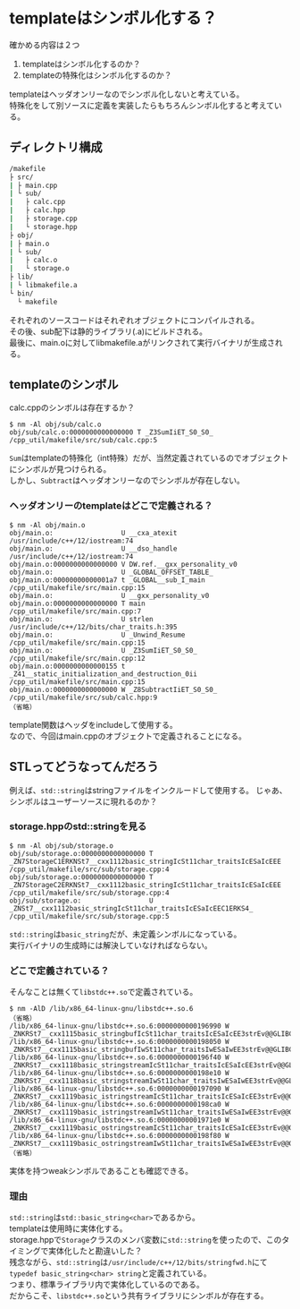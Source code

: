 # templateはシンボル化する？

確かめる内容は２つ

1. templateはシンボル化するのか？
1. templateの特殊化はシンボル化するのか？

templateはヘッダオンリーなのでシンボル化しないと考えている。  
特殊化をして別ソースに定義を実装したらもちろんシンボル化すると考えている。

## ディレクトリ構成

```bash
/makefile
├ src/
| ├ main.cpp
| └ sub/
|   ├ calc.cpp
|   ├ calc.hpp
|   ├ storage.cpp
|   └ storage.hpp
├ obj/
| ├ main.o
| └ sub/
|   ├ calc.o
|   └ storage.o
├ lib/
| └ libmakefile.a
└ bin/
  └ makefile
```

それぞれのソースコードはそれぞれオブジェクトにコンパイルされる。  
その後、sub配下は静的ライブラリ(.a)にビルドされる。  
最後に、main.oに対してlibmakefile.aがリンクされて実行バイナリが生成される。

## templateのシンボル

calc.cppのシンボルは存在するか？

```console
$ nm -Al obj/sub/calc.o
obj/sub/calc.o:0000000000000000 T _Z3SumIiET_S0_S0_     /cpp_util/makefile/src/sub/calc.cpp:5
```

`Sum`はtemplateの特殊化（int特殊）だが、当然定義されているのでオブジェクトにシンボルが見つけられる。  
しかし、`Subtract`はヘッダオンリーなのでシンボルが存在しない。

### ヘッダオンリーのtemplateはどこで定義される？

```console
$ nm -Al obj/main.o
obj/main.o:                 U __cxa_atexit      /usr/include/c++/12/iostream:74
obj/main.o:                 U __dso_handle      /usr/include/c++/12/iostream:74
obj/main.o:0000000000000000 V DW.ref.__gxx_personality_v0
obj/main.o:                 U _GLOBAL_OFFSET_TABLE_
obj/main.o:00000000000001a7 t _GLOBAL__sub_I_main       /cpp_util/makefile/src/main.cpp:15
obj/main.o:                 U __gxx_personality_v0
obj/main.o:0000000000000000 T main      /cpp_util/makefile/src/main.cpp:7
obj/main.o:                 U strlen    /usr/include/c++/12/bits/char_traits.h:395
obj/main.o:                 U _Unwind_Resume    /cpp_util/makefile/src/main.cpp:15
obj/main.o:                 U _Z3SumIiET_S0_S0_ /cpp_util/makefile/src/main.cpp:12
obj/main.o:0000000000000155 t _Z41__static_initialization_and_destruction_0ii   /cpp_util/makefile/src/main.cpp:15
obj/main.o:0000000000000000 W _Z8SubtractIiET_S0_S0_    /cpp_util/makefile/src/sub/calc.hpp:9
（省略）
```

template関数はヘッダをincludeして使用する。  
なので、今回はmain.cppのオブジェクトで定義されることになる。

## STLってどうなってんだろう

例えば、`std::string`はstringファイルをインクルードして使用する。
じゃあ、シンボルはユーザーソースに現れるのか？

### storage.hppのstd::stringを見る

```console
$ nm -Al obj/sub/storage.o
obj/sub/storage.o:0000000000000000 T _ZN7StorageC1ERKNSt7__cxx1112basic_stringIcSt11char_traitsIcESaIcEEE       /cpp_util/makefile/src/sub/storage.cpp:4
obj/sub/storage.o:0000000000000000 T _ZN7StorageC2ERKNSt7__cxx1112basic_stringIcSt11char_traitsIcESaIcEEE       /cpp_util/makefile/src/sub/storage.cpp:4
obj/sub/storage.o:                 U _ZNSt7__cxx1112basic_stringIcSt11char_traitsIcESaIcEEC1ERKS4_      /cpp_util/makefile/src/sub/storage.cpp:5
```

`std::string`は`basic_string`だが、未定義シンボルになっている。  
実行バイナリの生成時には解決していなければならない。

### どこで定義されている？

そんなことは無くて`libstdc++.so`で定義されている。

```console
$ nm -AlD /lib/x86_64-linux-gnu/libstdc++.so.6
（省略）
/lib/x86_64-linux-gnu/libstdc++.so.6:0000000000196990 W _ZNKRSt7__cxx1115basic_stringbufIcSt11char_traitsIcESaIcEE3strEv@@GLIBCXX_3.4.29
/lib/x86_64-linux-gnu/libstdc++.so.6:0000000000198050 W _ZNKRSt7__cxx1115basic_stringbufIwSt11char_traitsIwESaIwEE3strEv@@GLIBCXX_3.4.29
/lib/x86_64-linux-gnu/libstdc++.so.6:0000000000196f40 W _ZNKRSt7__cxx1118basic_stringstreamIcSt11char_traitsIcESaIcEE3strEv@@GLIBCXX_3.4.29
/lib/x86_64-linux-gnu/libstdc++.so.6:0000000000198e10 W _ZNKRSt7__cxx1118basic_stringstreamIwSt11char_traitsIwESaIwEE3strEv@@GLIBCXX_3.4.29
/lib/x86_64-linux-gnu/libstdc++.so.6:0000000000197090 W _ZNKRSt7__cxx1119basic_istringstreamIcSt11char_traitsIcESaIcEE3strEv@@GLIBCXX_3.4.29
/lib/x86_64-linux-gnu/libstdc++.so.6:0000000000198ca0 W _ZNKRSt7__cxx1119basic_istringstreamIwSt11char_traitsIwESaIwEE3strEv@@GLIBCXX_3.4.29
/lib/x86_64-linux-gnu/libstdc++.so.6:00000000001971e0 W _ZNKRSt7__cxx1119basic_ostringstreamIcSt11char_traitsIcESaIcEE3strEv@@GLIBCXX_3.4.29
/lib/x86_64-linux-gnu/libstdc++.so.6:0000000000198f80 W _ZNKRSt7__cxx1119basic_ostringstreamIwSt11char_traitsIwESaIwEE3strEv@@GLIBCXX_3.4.29
（省略）
```

実体を持つweakシンボルであることも確認できる。

### 理由

`std::string`は`std::basic_string<char>`であるから。  
templateは使用時に実体化する。  
storage.hppで`Storage`クラスのメンバ変数に`std::string`を使ったので、このタイミングで実体化したと勘違いした？  
残念ながら、`std::string`は`/usr/include/c++/12/bits/stringfwd.h`にて`typedef basic_string<char> string`と定義されている。  
つまり、標準ライブラリ内で実体化しているのである。  
だからこそ、`libstdc++.so`という共有ライブラリにシンボルが存在する。
